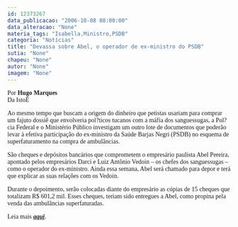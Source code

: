 ```yaml
---
id: 12373267
data_publicacao: "2006-10-08 08:00:00"
data_alteracao: "None"
materia_tags: "Isabella,Ministro,PSDB"
categoria: "Notícias"
title: "Devassa sobre Abel, o operador de ex-ministro do PSDB"
sutia: "None"
chapeu: "None"
autor: "None"
imagem: "None"
---
```

<p><P><FONT face=Verdana>Por <STRONG>Hugo Marques<BR></STRONG>Da IstoÉ<BR></FONT><FONT face=Verdana></FONT></P></p>
<p><P><FONT face=Verdana>Ao mesmo tempo que buscam a origem do dinheiro que petistas usariam para comprar um fajuto dossiê que envolveria pol?ticos tucanos com a máfia dos sanguessugas, a Pol?cia Federal e o Ministério Público investigam um outro lote de documentos que poderão levar à efetiva participação do ex-ministro da Saúde Barjas Negri (PSDB) no esquema de superfaturamento na compra de ambulâncias. </FONT></P></p>
<p><P><FONT face=Verdana>São cheques e depósitos bancários que comprometem o empresário paulista Abel Pereira, apontado pelos empresários Darci e Luiz Antônio Vedoin – os chefes dos sanguessugas – como o operador do ex-ministro. Ainda essa semana, Abel será chamado para depor e terá que explicar as suas relações com os Vedoin. </P></FONT></p>
<p><P><FONT face=Verdana>Durante o depoimento, serão colocadas diante do empresário as cópias de 15 cheques que totalizam R$ 601,2 mil. Esses cheques, teriam sido entregues a Abel, como propina pela venda das ambulâncias superfaturadas. <BR></P></FONT></p>
<p><P><FONT face=Verdana>Leia mais <A href=\"https://www.terra.com.br/istoe/1929/brasil/1929_devassa_sobre_abel.htm\" target=_blank><STRONG><EM>aqui</EM></STRONG></A>.</FONT> </P> </p>

